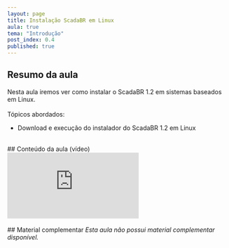```yaml
---
layout: page
title: Instalação ScadaBR em Linux
aula: true
tema: "Introdução"
post_index: 0.4
published: true
---
```


## Resumo da aula
<div class="message">	
	Nesta aula iremos ver como instalar o ScadaBR 1.2 em sistemas baseados em Linux.<br><br>
	Tópicos abordados:
	<ul>		
		<li>Download e execução do instalador do ScadaBR 1.2 em Linux</li>
	</ul>
</div>

<br>
## Conteúdo da aula (vídeo)

<div class="iframe-container ratio-16_9">
	<iframe src="https://youtube.com/embed/18a-EXIRkXs" title="YouTube video player" frameborder="0" allow="accelerometer; autoplay; clipboard-write; encrypted-media; gyroscope; picture-in-picture; web-share" allowfullscreen></iframe>
</div>

<br>
## Material complementar
<i>Esta aula não possui material complementar disponível.</i>